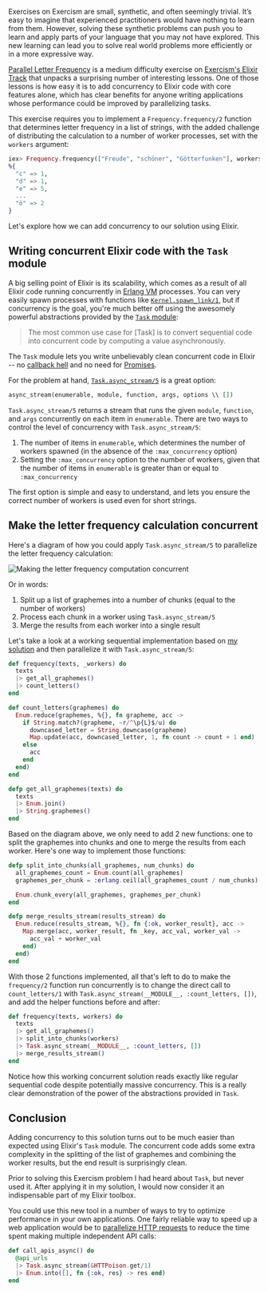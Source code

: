 Exercises on Exercism are small, synthetic, and often seemingly trivial. It’s easy to imagine that experienced practitioners would have nothing to learn from them. However, solving these synthetic problems can push you to learn and apply parts of your language that you may not have explored. This new learning can lead you to solve real world problems more efficiently or in a more expressive way.

[Parallel Letter Frequency](https://exercism.io/tracks/elixir/exercises/parallel-letter-frequency) is a medium difficulty exercise on [Exercism's Elixir Track](https://exercism.io/tracks/elixir) that unpacks a surprising number of interesting lessons. One of those lessons is how easy it is to add concurrency to Elixir code with core features alone, which has clear benefits for anyone writing applications whose performance could be improved by parallelizing tasks. 

This exercise requires you to implement a `Frequency.frequency/2` function that determines letter frequency in a list of strings, with the added challenge of distributing the calculation to a number of worker processes, set with the `workers` argument:

```elixir
iex> Frequency.frequency(["Freude", "schöner", "Götterfunken"], workers)
%{
  "c" => 1, 
  "d" => 1, 
  "e" => 5, 
  ...
  "ö" => 2
}
```

Let's explore how we can add concurrency to our solution using Elixir.

## Writing concurrent Elixir code with the `Task` module

A big selling point of Elixir is its scalability, which comes as a result of all Elixir code running concurrently in [Erlang VM](https://en.wikipedia.org/wiki/BEAM_(Erlang_virtual_machine)) processes. You can very easily spawn processes with functions like [`Kernel.spawn_link/1`](https://hexdocs.pm/elixir/Kernel.html#spawn_link/1), but if concurrency is the goal, you're much better off using the awesomely powerful abstractions provided by the [`Task` module](https://hexdocs.pm/elixir/Task.html):

> The most common use case for [Task] is to convert sequential code into concurrent code by computing a value asynchronously.

The `Task` module lets you write unbelievably clean concurrent code in Elixir -- no [callback hell](http://callbackhell.com/) and no need for [Promises](https://javascript.info/promise-basics). 

For the problem at hand, [`Task.async_stream/5`](https://hexdocs.pm/elixir/Task.html#async_stream/5) is a great option:

```elixir
async_stream(enumerable, module, function, args, options \\ [])
```

`Task.async_stream/5` returns a stream that runs the given `module`, `function`, and `args` concurrently on each item in `enumerable`. There are two ways to control the level of concurrency with `Task.async_stream/5`:

1. The number of items in `enumerable`, which determines the number of workers spawned (in the absence of the `:max_concurrency` option)
2. Setting the `:max_concurrency` option to the number of workers, given that the number of items in `enumerable` is greater than or equal to `:max_concurrency`

The first option is simple and easy to understand, and lets you ensure the correct number of workers is used even for short strings. 

## Make the letter frequency calculation concurrent

Here's a diagram of how you could apply `Task.async_stream/5` to parallelize the letter frequency calculation:

![Making the letter frequency computation concurrent](https://www.toptechskills.com/images/articles/elixir-parallel-letter-frequency/exercism-elixir-parallel-letter-concurrency.png)

Or in words:

1. Split up a list of graphemes into a number of chunks (equal to the number of workers)
2. Process each chunk in a worker using `Task.async_stream/5`
3. Merge the results from each worker into a single result

Let's take a look at a working sequential implementation based on [my solution](https://exercism.io/tracks/elixir/exercises/parallel-letter-frequency/solutions/cc80004beded4749bce81b5dc0820952) and then parallelize it with `Task.async_stream/5`:

```elixir
def frequency(texts, _workers) do
  texts
  |> get_all_graphemes()
  |> count_letters()
end

def count_letters(graphemes) do
  Enum.reduce(graphemes, %{}, fn grapheme, acc ->
    if String.match?(grapheme, ~r/^\p{L}$/u) do
      downcased_letter = String.downcase(grapheme)
      Map.update(acc, downcased_letter, 1, fn count -> count + 1 end)
    else
      acc
    end
  end)
end

defp get_all_graphemes(texts) do
  texts
  |> Enum.join()
  |> String.graphemes()
end
```

Based on the diagram above, we only need to add 2 new functions: one to split the graphemes into chunks and one to merge the results from each worker. Here's one way to implement those functions:

```elixir
defp split_into_chunks(all_graphemes, num_chunks) do
  all_graphemes_count = Enum.count(all_graphemes)
  graphemes_per_chunk = :erlang.ceil(all_graphemes_count / num_chunks)

  Enum.chunk_every(all_graphemes, graphemes_per_chunk)
end

defp merge_results_stream(results_stream) do
  Enum.reduce(results_stream, %{}, fn {:ok, worker_result}, acc ->
    Map.merge(acc, worker_result, fn _key, acc_val, worker_val ->
      acc_val + worker_val
    end)
  end)
end
```

With those 2 functions implemented, all that's left to do to make the `frequency/2` function run concurrently is to change the direct call to `count_letters/1` with `Task.async_stream(__MODULE__, :count_letters, [])`, and add the helper functions before and after:

```elixir
def frequency(texts, workers) do
  texts
  |> get_all_graphemes()
  |> split_into_chunks(workers)
  |> Task.async_stream(__MODULE__, :count_letters, [])
  |> merge_results_stream()
end
```

Notice how this working concurrent solution reads exactly like regular sequential code despite potentially massive concurrency. This is a really clear demonstration of the power of the abstractions provided in `Task`.

## Conclusion

Adding concurrency to this solution turns out to be much easier than expected using Elixir's `Task` module. The concurrent code adds some extra complexity in the splitting of the list of graphemes and combining the worker results, but the end result is surprisingly clean. 

Prior to solving this Exercism problem I had heard about `Task`, but never used it. After applying it in my solution, I would now consider it an indispensable part of my Elixir toolbox. 

You could use this new tool in a number of ways to try to optimize performance in your own applications. One fairly reliable way to speed up a web application would be to [parallelize HTTP requests](https://www.toptechskills.com/elixir-phoenix-tutorials-courses/clean-concurrent-code-elixir-task-module/) to reduce the time spent making multiple independent API calls:

```elixir
def call_apis_async() do
  @api_urls
  |> Task.async_stream(&HTTPoison.get/1)
  |> Enum.into([], fn {:ok, res} -> res end)
end
```
